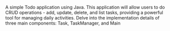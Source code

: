 A simple Todo application using Java. 
This application will allow users to do CRUD operations - add, update, delete, and list tasks, providing a powerful tool for managing daily activities. 
Delve into the implementation details of three main components: Task, TaskManager, and Main
